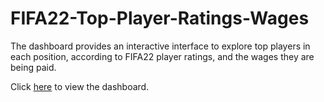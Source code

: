 # FIFA22-Top-Player-Ratings-Wages

The dashboard provides an interactive interface to explore top players in each position, according to FIFA22 player ratings, and the wages they are being paid.

Click [here](https://public.tableau.com/app/profile/alvin.vinod/viz/WorkingFIFA22/FIFA22PlayerRatingsDashboard) to view the dashboard.
